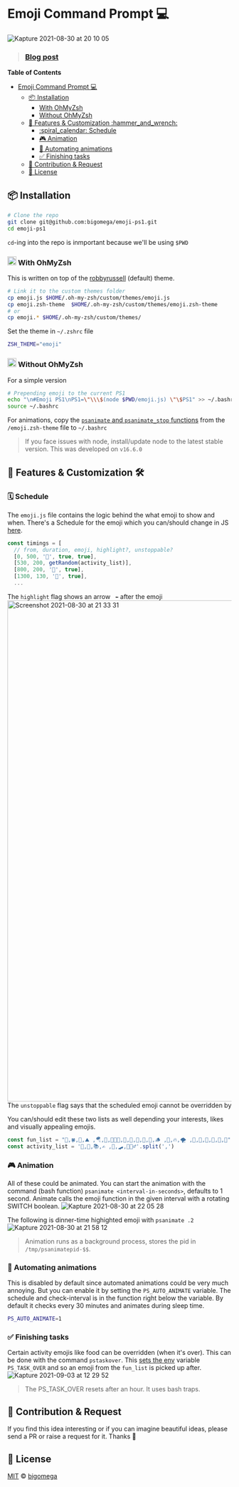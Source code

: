 # Emoji Command Prompt 💻
![Kapture 2021-08-30 at 20 10 05](https://user-images.githubusercontent.com/2320747/131357413-7e8921de-e70c-4a27-84af-cb74e943aad3.gif)
> ### [Blog post](https://bigomega.medium.com/adding-emojis-to-your-command-prompt-and-animate-it-7884355fd54d)

**Table of Contents**
- [Emoji Command Prompt 💻](#emoji-command-prompt-)
  - [:package: Installation](#package-installation)
    - [ With OhMyZsh](#-with-ohmyzsh)
    - [ Without OhMyZsh](#-without-ohmyzsh)
  - [:drum: Features \& Customization :hammer\_and\_wrench:](#drum-features--customization-hammer_and_wrench)
    - [:spiral\_calendar: Schedule](#spiral_calendar-schedule)
    - [🎮 Animation](#-animation)
    - [🦾 Automating animations](#-automating-animations)
    - [✅ Finishing tasks](#-finishing-tasks)
  - [🍻 Contribution \& Request](#-contribution--request)
  - [🎫 License](#-license)

## :package: Installation
```sh
# Clone the repo
git clone git@github.com:bigomega/emoji-ps1.git
cd emoji-ps1
```
`cd`-ing into the repo is inmportant because we'll be using `$PWD`
### <img src="https://user-images.githubusercontent.com/2320747/131363393-c2f28fdf-7675-49f2-bc8a-42b62936a877.png" width="20px"/> With OhMyZsh
This is written on top of the [robbyrussell](https://github.com/ohmyzsh/ohmyzsh/wiki/Themes#robbyrussell) (default) theme.
```sh
# Link it to the custom themes folder
cp emoji.js $HOME/.oh-my-zsh/custom/themes/emoji.js
cp emoji.zsh-theme  $HOME/.oh-my-zsh/custom/themes/emoji.zsh-theme
# or
cp emoji.* $HOME/.oh-my-zsh/custom/themes/
```
Set the theme in `~/.zshrc` file
```sh
ZSH_THEME="emoji"
```
### <img src="https://user-images.githubusercontent.com/2320747/131363393-c2f28fdf-7675-49f2-bc8a-42b62936a877.png" width="20px"/> Without OhMyZsh
For a simple version
```sh
# Prepending emoji to the current PS1
echo "\n#Emoji PS1\nPS1=\"\\\$(node $PWD/emoji.js) \"\$PS1" >> ~/.bashrc
source ~/.bashrc
```
For animations, copy the [`psanimate` and `psanimate_stop` functions](https://github.com/bigomega/emoji-ps1/blob/33a1318e95cbcffa64757144849a46043409a79a/emoji.zsh-theme#L22-L52) from the `/emoji.zsh-theme` file to `~/.bashrc`
> If you face issues with node, install/update node to the latest stable version. This was developed on `v16.6.0`

## :drum: Features & Customization :hammer_and_wrench:
### :spiral_calendar: Schedule
The `emoji.js` file contains the logic behind the what emoji to show and when.
There's a Schedule for the emoji which you can/should change in JS [here](https://github.com/bigomega/emoji-ps1/blob/33a1318e95cbcffa64757144849a46043409a79a/emoji.js#L10-L21).
```js
const timings = [
  // from, duration, emoji, highlight?, unstoppable?
  [0, 500, '🛌', true, true],
  [530, 200, getRandom(activity_list)],
  [800, 200, '🥪', true],
  [1300, 130, '🍛', true],
  ...
```
The `highlight` flag shows an arrow ` ⬅` after the emoji
<img width="1123" alt="Screenshot 2021-08-30 at 21 33 31" src="https://user-images.githubusercontent.com/2320747/131369199-3f87ad67-dd0e-4726-a044-e472312ee157.png">
The `unstoppable` flag says that the scheduled emoji cannot be overridden by

You can/should edit these two lists as well depending your interests, likes and visually appealing emojis.
```js
const fun_list = "👾,🍀,🥑,⛰️ ,🪂,🍺,👨🏻‍🌾,🐢,🐼,🐙,🐳,🐓,🪵 ,🍄,🔥,🌪 ,🍁,🐚,🌊,🍉,🥝,🍋".split(',')
const activity_list = '🎨,🦮,📚,✍️ ,🎸,🛹,🏃🏻‍♂️'.split(',')
```
### 🎮 Animation
All of these could be animated. You can start the animation with the command (bash function) `psanimate <interval-in-seconds>`, defaults to 1 second. Animate calls the emoji function in the given interval with a rotating SWITCH boolean.
![Kapture 2021-08-30 at 22 05 28](https://user-images.githubusercontent.com/2320747/131373246-d075b3fe-1ba5-4409-932c-15bc4e3a0847.gif)

The following is dinner-time highighted emoji with `psanimate .2`
![Kapture 2021-08-30 at 21 58 12](https://user-images.githubusercontent.com/2320747/131372343-7e7d6060-a96f-4d1f-8adb-d66ea5c63168.gif)
> Animation runs as a background process, stores the pid in `/tmp/psanimatepid-$$`.
### 🦾 Automating animations
This is disabled by default since automated animations could be very much annoying. But you can enable it by setting the `PS_AUTO_ANIMATE` variable. The schedule and check-interval is in the function right below the variable. By default it checks every 30 minutes and animates during sleep time.
```bash
PS_AUTO_ANIMATE=1
```
### ✅ Finishing tasks
Certain activity emojis like food can be overridden (when it's over). This can be done with the command `pstaskover`. This [sets the env](https://github.com/bigomega/emoji-ps1/blob/33a1318e95cbcffa64757144849a46043409a79a/emoji.zsh-theme#L12) variable `PS_TASK_OVER` and so an emoji from the `fun_list` is picked up after.
![Kapture 2021-09-03 at 12 29 52](https://user-images.githubusercontent.com/2320747/131964014-d717b0ae-c1f9-4b88-88b2-8d6780c85ef6.gif)
> The PS_TASK_OVER resets after an hour. It uses bash traps.
## 🍻 Contribution & Request
If you find this idea interesting or if you can imagine beautiful ideas, please send a PR or raise a request for it. Thanks 🙏

## 🎫 License
[MIT](https://github.com/bigomega/emoji-ps1/blob/c27073e9241ae2f1386dd6898fadf3619179a7e2/LICENSE) © [bigomega](https://github.com/bigomega)
